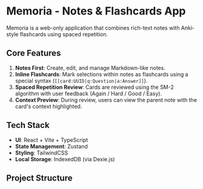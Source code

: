 # Memoria - Notes & Flashcards App

Memoria is a web-only application that combines rich-text notes with Anki-style flashcards using spaced repetition.

## Core Features

1.  **Notes First**: Create, edit, and manage Markdown-like notes.
2.  **Inline Flashcards**: Mark selections within notes as flashcards using a special syntax (`[[card:UUID|q:Question|a:Answer]]`).
3.  **Spaced Repetition Review**: Cards are reviewed using the SM-2 algorithm with user feedback (Again / Hard / Good / Easy).
4.  **Context Preview**: During review, users can view the parent note with the card's context highlighted.

## Tech Stack

-   **UI**: React + Vite + TypeScript
-   **State Management**: Zustand
-   **Styling**: TailwindCSS
-   **Local Storage**: IndexedDB (via Dexie.js)

## Project Structure